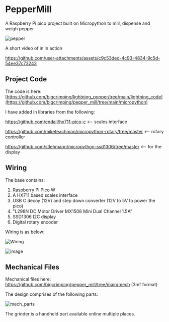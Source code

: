 # PepperMill

A Raspberry Pi pico project built on Micropython to mill, dispense and weigh pepper

![pepper](https://github.com/user-attachments/assets/c2a5d115-3f15-4f5c-9b1b-34eb589b6913)

A short video of in in action

https://github.com/user-attachments/assets/c9c53ded-4c93-4834-9c5d-54ee37c73243


## Project Code

The code is here: [https://github.com/bigcrimping/lightning_popper/tree/main/lightning_code](https://github.com/bigcrimping/pepper_mill/tree/main/micropython)

I have added in libraries from the following:

https://github.com/endail/hx711-pico-c <-- scales interface

https://github.com/miketeachman/micropython-rotary/tree/master <-- rotary controller

https://github.com/stlehmann/micropython-ssd1306/tree/master <-- for the display

## Wiring

The base contains:
1) Raspberry Pi Pico W
2) A HX711 based scales interface
3) USB C decoy (12V) and step down converter (12V to 5V to power the pico)
4) "L298N DC Motor Driver MX1508 Mini Dual Channel 1.5A"
5) SSD1306 I2C display
6) Digital rotary encoder

Wiring is as below:


![Wiring](https://github.com/user-attachments/assets/6ebd9db8-6699-4514-912d-9047a004d1da)

![image](https://github.com/user-attachments/assets/00cb2592-b35a-4b3e-8a65-4214e0ec6f15)


## Mechanical Files

Mechanical files here: https://github.com/bigcrimping/pepper_mill/tree/main/mech (3mf format)

The design comprises of the following parts:

![mech_parts](https://github.com/user-attachments/assets/87ea9545-0024-499d-aadf-d75d9e7d9839)

The grinder is a handheld part available online multiple places.
